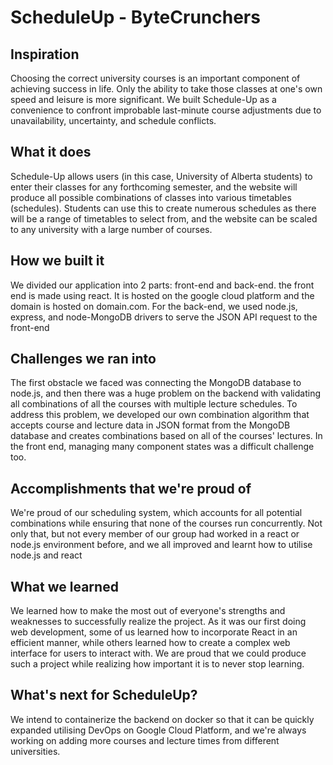 # ScheduleUp - ByteCrunchers
## Inspiration
Choosing the correct university courses is an important component of achieving success in life. Only the ability to take those classes at one's own speed and leisure is more significant. We built Schedule-Up as a convenience to confront improbable last-minute course adjustments due to unavailability, uncertainty, and schedule conflicts.

## What it does
Schedule-Up allows users (in this case, University of Alberta students) to enter their classes for any forthcoming semester, and the website will produce all possible combinations of classes into various timetables (schedules). Students can use this to create numerous schedules as there will be a range of timetables to select from, and the website can be scaled to any university with a large number of courses.

## How we built it
We divided our application into 2 parts: front-end and back-end. the front end is made using react. It is hosted
on the google cloud platform and the domain is hosted on domain.com. For the back-end, we used node.js, express, and
node-MongoDB drivers to serve the JSON API request to the front-end

## Challenges we ran into
The first obstacle we faced was connecting the MongoDB database to node.js, and then there was a huge problem on the backend with validating all combinations of all the courses with multiple lecture schedules. To address this problem, we developed our own combination algorithm that accepts course and lecture data in JSON format from the MongoDB database and creates combinations based on all of the courses' lectures. In the front end, managing many component states was a difficult challenge too.

## Accomplishments that we're proud of
We're proud of our scheduling system, which accounts for all potential combinations while ensuring that none of the courses run concurrently. Not only that, but not every member of our group had worked in a react or node.js environment before, and we all improved and learnt how to utilise node.js and  react

## What we learned
We learned how to make the most out of everyone's strengths and weaknesses to successfully realize the project. As it was our first doing web development, some of us learned how to incorporate React in an efficient manner, while others learned how to create a complex web interface for users to interact with. We are proud that we could produce such a project while realizing how important it is to never stop learning.

## What's next for ScheduleUp?
We intend to containerize the backend on docker so that it can be quickly expanded utilising DevOps on Google Cloud Platform, and we're always working on adding more courses and lecture times from different universities.
